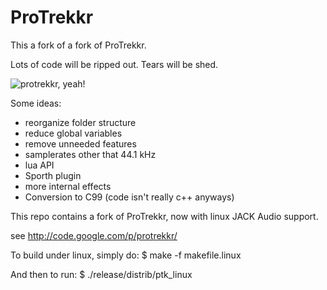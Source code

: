 # ProTrekkr

This a fork of a fork of ProTrekkr. 

Lots of code will be ripped out. Tears will be shed.

![protrekkr, yeah!](protrekkr.jpg)

Some ideas:

- reorganize folder structure
- reduce global variables 
- remove unneeded features
- samplerates other that 44.1 kHz
- lua API 
- Sporth plugin
- more internal effects
- Conversion to C99 (code isn't really c++ anyways)


This repo contains a fork of ProTrekkr, now with linux JACK Audio support.

see http://code.google.com/p/protrekkr/


To build under linux, simply do:
$ make -f makefile.linux

And then to run:
$ ./release/distrib/ptk_linux
